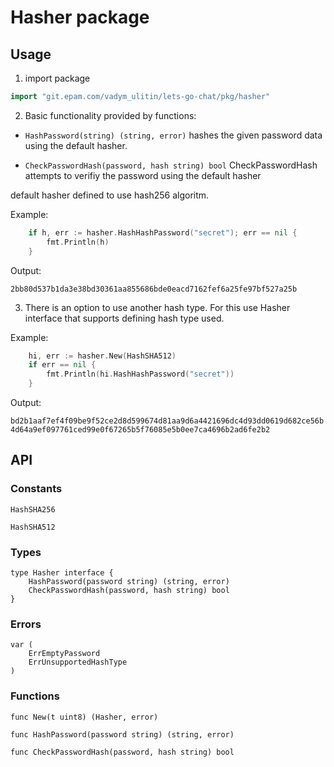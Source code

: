 # Hasher package

## Usage

1. import package

```go
import "git.epam.com/vadym_ulitin/lets-go-chat/pkg/hasher"
```

2. Basic functionality provided by functions:

- `HashPassword(string) (string, error)`    hashes the given password data using the default hasher.

- `CheckPasswordHash(password, hash string) bool` CheckPasswordHash attempts to verifiy the password using the default hasher

default hasher defined to use hash256 algoritm.

Example:

```go
    if h, err := hasher.HashHashPassword("secret"); err == nil {
        fmt.Println(h)
    }
```

Output:

`2bb80d537b1da3e38bd30361aa855686bde0eacd7162fef6a25fe97bf527a25b`

3. There is an option to use another hash type. For this use Hasher interface that supports defining hash type used.

Example:

```go
    hi, err := hasher.New(HashSHA512)
    if err == nil {
        fmt.Println(hi.HashHashPassword("secret"))
    }
```

Output:

`bd2b1aaf7ef4f09be9f52ce2d8d599674d81aa9d6a4421696dc4d93dd0619d682ce56b4d64a9ef097761ced99e0f67265b5f76085e5b0ee7ca4696b2ad6fe2b2`

## API

### Constants

	HashSHA256 
    
	HashSHA512


### Types

    type Hasher interface {
        HashPassword(password string) (string, error)
        CheckPasswordHash(password, hash string) bool
    }

### Errors

    var (
        ErrEmptyPassword      
        ErrUnsupportedHashType
    )

### Functions

    func New(t uint8) (Hasher, error) 

    func HashPassword(password string) (string, error) 

    func CheckPasswordHash(password, hash string) bool 
